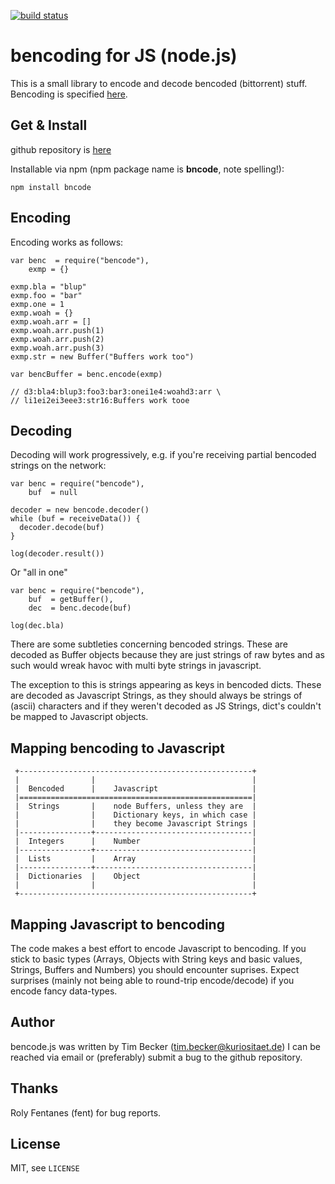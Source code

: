 [![build status](https://secure.travis-ci.org/a2800276/bencode.js.png)](http://travis-ci.org/a2800276/bencode.js)
# bencoding for JS (node.js)


This is a small library to encode and decode bencoded (bittorrent) stuff. 
Bencoding is specified [here](http://www.bittorrent.org/beps/bep_0003.html).


## Get & Install

github repository is [here](https://github.com/a2800276/bencode.js)

Installable via npm (npm package name is **bncode**, note spelling!):

    npm install bncode


## Encoding

Encoding works as follows:

    var benc  = require("bencode"),
        exmp = {}
 
    exmp.bla = "blup"
    exmp.foo = "bar"
    exmp.one = 1
    exmp.woah = {}
    exmp.woah.arr = []
    exmp.woah.arr.push(1)
    exmp.woah.arr.push(2)
    exmp.woah.arr.push(3)
    exmp.str = new Buffer("Buffers work too")
 
    var bencBuffer = benc.encode(exmp)
 
    // d3:bla4:blup3:foo3:bar3:onei1e4:woahd3:arr \
    // li1ei2ei3eee3:str16:Buffers work tooe



## Decoding

Decoding will work progressively, e.g. if you're receiving partial
bencoded strings on the network:

    var benc = require("bencode"),
        buf  = null
 
    decoder = new bencode.decoder()
    while (buf = receiveData()) {
      decoder.decode(buf)
    }
    
    log(decoder.result())


Or "all in one"

    var benc = require("bencode"),
        buf  = getBuffer(),
        dec  = benc.decode(buf)
 
    log(dec.bla)


There are some subtleties concerning bencoded strings. These are
decoded as Buffer objects because they are just strings of raw bytes
and as such would wreak havoc with multi byte strings in javascript.

The exception to this is strings appearing as keys in bencoded
dicts. These are decoded as Javascript Strings, as they should always
be strings of (ascii) characters and if they weren't decoded as JS
Strings, dict's couldn't be mapped to Javascript objects.


## Mapping bencoding to Javascript

    
     +----------------------------------------------------+
     |                |                                   |
     |  Bencoded      |    Javascript                     |
     |====================================================|
     |  Strings       |    node Buffers, unless they are  |
     |                |    Dictionary keys, in which case |
     |                |    they become Javascript Strings |
     |----------------+-----------------------------------|
     |  Integers      |    Number                         |
     |----------------+-----------------------------------|
     |  Lists         |    Array                          |
     |----------------+-----------------------------------|
     |  Dictionaries  |    Object                         |
     |                |                                   |
     +----------------------------------------------------+


## Mapping Javascript to bencoding

The code makes a best effort to encode Javascript to bencoding. If you stick to basic 
types (Arrays, Objects with String keys and basic values, Strings, Buffers and Numbers) 
you should encounter suprises. Expect surprises (mainly not being able to round-trip 
encode/decode) if you encode fancy data-types.


## Author

bencode.js was written by Tim Becker (tim.becker@kuriositaet.de) I can be reached via 
email or (preferably) submit a bug to the github repository.


## Thanks

Roly Fentanes (fent) for bug reports.


## License

MIT, see `LICENSE`
